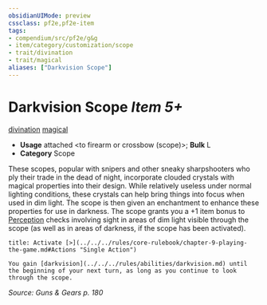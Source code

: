 ```yaml
---
obsidianUIMode: preview
cssclass: pf2e,pf2e-item
tags:
- compendium/src/pf2e/g&g
- item/category/customization/scope
- trait/divination
- trait/magical
aliases: ["Darkvision Scope"]
---
```

# Darkvision Scope *Item 5+*  
[divination](../../../Rules/traits/divination.md)  [magical](../../../Rules/traits/magical.md)  

- **Usage** attached <to firearm or crossbow (scope)>; **Bulk** L
- **Category** Scope

These scopes, popular with snipers and other sneaky sharpshooters who ply their trade in the dead of night, incorporate clouded crystals with magical properties into their design. While relatively useless under normal lighting conditions, these crystals can help bring things into focus when used in dim light. The scope is then given an enchantment to enhance these properties for use in darkness. The scope grants you a +1 item bonus to [Perception](../../skills.md#Perception) checks involving sight in areas of dim light visible through the scope (as well as in areas of darkness, if the scope has been activated).

```ad-embed-ability
title: Activate [>](../../../rules/core-rulebook/chapter-9-playing-the-game.md#Actions "Single Action")

You gain [darkvision](../../../rules/abilities/darkvision.md) until the beginning of your next turn, as long as you continue to look through the scope.
```

*Source: Guns & Gears p. 180*
